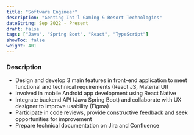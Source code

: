 ```yaml
---
title: "Software Engineer"
description: "Genting Int'l Gaming & Resort Technologies"
dateString: Sep 2022 - Present
draft: false
tags: ["Java", "Spring Boot", "React", "TypeScript"]
showToc: false
weight: 401
--- 
```


### Description
- Design and develop 3 main features in front-end application to meet functional and technical requirements (React JS, Material UI)
- Involved in mobile Android app development using React Native
- Integrate backend API (Java Spring Boot) and collaborate with UX designer to improve usability (Figma)
- Participate in code reviews, provide constructive feedback and seek opportunities for improvement
- Prepare technical documentation on Jira and Confluence
